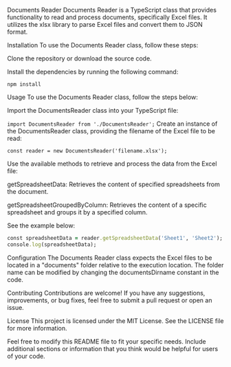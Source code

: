 Documents Reader
Documents Reader is a TypeScript class that provides functionality to read and process documents, specifically Excel files. It utilizes the xlsx library to parse Excel files and convert them to JSON format.

Installation
To use the Documents Reader class, follow these steps:

Clone the repository or download the source code.

Install the dependencies by running the following command:

```npm install```


Usage
To use the Documents Reader class, follow the steps below:

Import the DocumentsReader class into your TypeScript file:


```import DocumentsReader from './DocumentsReader';```
Create an instance of the DocumentsReader class, providing the filename of the Excel file to be read:


```const reader = new DocumentsReader('filename.xlsx');```

Use the available methods to retrieve and process the data from the Excel file:

getSpreadsheetData: Retrieves the content of specified spreadsheets from the document.

getSpreadsheetGroupedByColumn: Retrieves the content of a specific spreadsheet and groups it by a specified column.

See the example below:


```ruby
const spreadsheetData = reader.getSpreadsheetData('Sheet1', 'Sheet2');
console.log(spreadsheetData);
```


Configuration
The Documents Reader class expects the Excel files to be located in a "documents" folder relative to the execution location. The folder name can be modified by changing the documentsDirname constant in the code.

Contributing
Contributions are welcome! If you have any suggestions, improvements, or bug fixes, feel free to submit a pull request or open an issue.

License
This project is licensed under the MIT License. See the LICENSE file for more information.

Feel free to modify this README file to fit your specific needs. Include additional sections or information that you think would be helpful for users of your code.